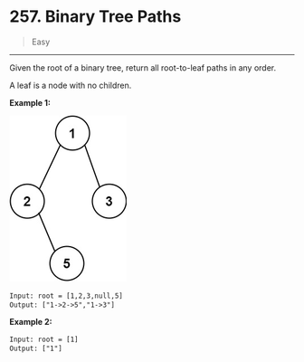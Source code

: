 # 257. Binary Tree Paths

> Easy

------

Given the root of a binary tree, return all root-to-leaf paths in any order.

A leaf is a node with no children.

**Example 1:**

![tree](images/tree.jpg)

```
Input: root = [1,2,3,null,5]
Output: ["1->2->5","1->3"]
```

**Example 2:**

```
Input: root = [1]
Output: ["1"]
```